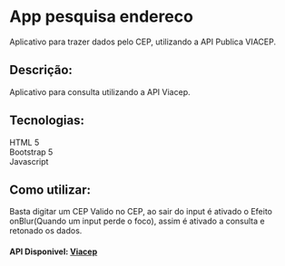 # App pesquisa endereco
Aplicativo para trazer dados pelo CEP, utilizando a API Publica VIACEP.

## Descrição:  
Aplicativo para consulta utilizando a API Viacep.

## Tecnologias:  
HTML 5  
Bootstrap 5  
Javascript  


## Como utilizar:  
Basta digitar um CEP Valido no CEP, ao sair do input é ativado o Efeito onBlur(Quando um input perde o foco), assim é ativado a consulta e retonado os dados.


#### API Disponivel: [Viacep](https://viacep.com.br/)
